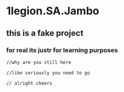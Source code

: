 # 1legion.SA.Jambo
## this is a fake project 
### for real its justr for learning purposes

`//why are you still here`

`//like seriously you need to go`

`// alright cheers` 

 
